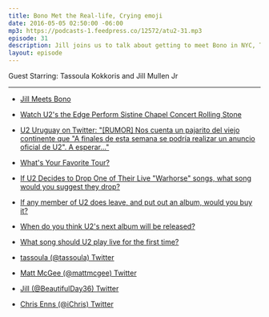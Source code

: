 ```yaml
---
title: Bono Met the Real-life, Crying emoji
date: 2016-05-05 02:50:00 -06:00
mp3: https://podcasts-1.feedpress.co/12572/atu2-31.mp3
episode: 31
description: Jill joins us to talk about getting to meet Bono in NYC, Tassoula tells us about how she gets to so many U2 shows, Matt gets thunderstruck, and Chris is still trying to convince U2 to come to Saskatchewan.
layout: episode
---
```


Guest Starring: Tassoula Kokkoris and Jill Mullen Jr

***

* [Jill Meets Bono][1]

* [Watch U2's the Edge Perform Sistine Chapel Concert  Rolling Stone][2]

* [U2 Uruguay on Twitter: "[RUMOR] Nos cuenta un pajarito del viejo continente que "A finales de esta semana se podría realizar un anuncio oficial de U2". A esperar..."][3]

* [What's Your Favorite Tour?][4]

* [If U2 Decides to Drop One of Their Live "Warhorse" songs, what song would you suggest they drop?][5]

* [If any member of U2 does leave, and put out an album, would you buy it?][6]

* [When do you think U2's next album will be released?][7]

* [What song should U2 play live for the first time?][8]

* [tassoula (@tassoula)  Twitter][9]

* [Matt McGee (@mattmcgee)  Twitter][10]

* [Jill (@BeautifulDay36)  Twitter][11]

* [Chris Enns (@iChris)  Twitter][12]

[1]: http://d.pr/i/1dUQj
[2]: http://www.rollingstone.com/music/news/watch-u2s-the-edge-perform-sistine-chapel-concert-20160502
[3]: https://twitter.com/U2uruguay/status/727600040542392321
[4]: http://www.atu2.com/survey/2016/g1.html
[5]: http://www.atu2.com/survey/2016/g20.html
[6]: http://www.atu2.com/survey/2016/h14.html
[7]: http://www.atu2.com/survey/2016/i6.html
[8]: http://www.atu2.com/survey/2016/g19.html
[9]: https://twitter.com/tassoula
[10]: https://twitter.com/mattmcgee
[11]: https://twitter.com/beautifulday36
[12]: https://twitter.com/ichris

